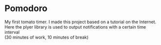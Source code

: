 # Pomodoro
My first tomato timer.
I made this project based on a tutorial on the Internet.             
Here the plyer library is used to output notifications with a certain time interval             
(30 minutes of work, 10 minutes of break)

